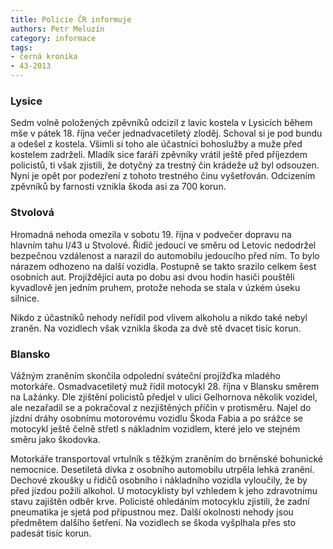 ```yaml
---
title: Policie ČR informuje
authors: Petr Meluzín
category: informace
tags:
- černá kronika
- 43-2013
---
```


### Lysice
Sedm volně položených zpěvníků odcizil z lavic kostela v Lysicích během mše v pátek 18. října večer jednadvacetiletý zloděj. Schoval si je pod bundu a odešel z kostela. Všimli si toho ale účastníci bohoslužby a muže před kostelem zadrželi. Mladík sice faráři zpěvníky vrátil ještě před příjezdem policistů, ti však zjistili, že dotyčný za trestný čin krádeže už byl odsouzen. Nyní je opět por podezření z tohoto trestného činu vyšetřován. Odcizením zpěvníků by farnosti vznikla škoda asi za 700 korun.

### Stvolová
Hromadná nehoda omezila v sobotu 19. října v podvečer dopravu na hlavním tahu I/43 u Stvolové. Řidič jedoucí ve směru od Letovic nedodržel bezpečnou vzdálenost a narazil do automobilu jedoucího před ním. To bylo nárazem odhozeno na další vozidla. Postupně se takto srazilo celkem šest osobních aut. Projíždějící auta po dobu asi dvou hodin hasiči pouštěli kyvadlově jen jedním pruhem, protože nehoda se stala v úzkém úseku silnice.

Nikdo z účastníků nehody neřídil pod vlivem alkoholu a nikdo také nebyl zraněn. Na vozidlech však vznikla škoda za dvě stě dvacet tisíc korun.

### Blansko
Vážným zraněním skončila odpolední sváteční projížďka mladého motorkáře. Osmadvacetiletý muž řídil motocykl 28. října v Blansku směrem na Lažánky. Dle zjištění policistů předjel v ulici Gelhornova několik vozidel, ale nezařadil se a pokračoval z nezjištěných příčin v protisměru. Najel do jízdní dráhy osobnímu motorovému vozidlu Škoda Fabia a po srážce se motocykl ještě čelně střetl s nákladním vozidlem, které jelo ve stejném směru jako škodovka.

Motorkáře transportoval vrtulník s těžkým zraněním do brněnské bohunické nemocnice. Desetiletá dívka z osobního automobilu utrpěla lehká zranění. Dechové zkoušky u řidičů osobního i nákladního vozidla vyloučily, že by před jízdou požili alkohol. U motocyklisty byl vzhledem k jeho zdravotnímu stavu zajištěn odběr krve. Policisté ohledáním motocyklu zjistili, že zadní pneumatika je sjetá pod přípustnou mez. Další okolnosti nehody jsou předmětem dalšího šetření. Na vozidlech se škoda vyšplhala přes sto padesát tisíc korun.
